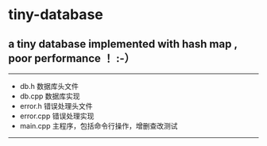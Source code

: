 # tiny-database
## a tiny database implemented with hash map , poor performance ！ :-）

***
+ db.h 			数据库头文件
+ db.cpp        数据库实现
+ error.h       错误处理头文件
+ error.cpp     错误处理实现
+ main.cpp      主程序，包括命令行操作，增删查改测试
***

 